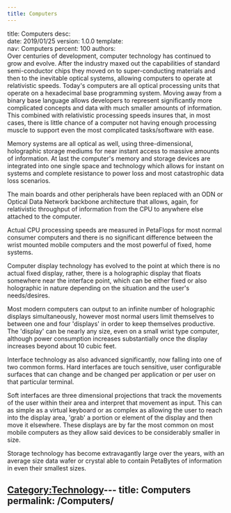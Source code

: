 ```yaml
---
title: Computers
---
```


title:		Computers
desc:		
date:		2019/01/25
version:	1.0.0
template:	
nav:		Computers
percent:	100
authors:	
Over centuries of development, computer technology has continued to grow
and evolve. After the industry maxed out the capabilities of standard
semi-conductor chips they moved on to super-conducting materials and
then to the inevitable optical systems, allowing computers to operate at
relativistic speeds. Today's computers are all optical processing units
that operate on a hexadecimal base programming system. Moving away from
a binary base language allows developers to represent significantly more
complicated concepts and data with much smaller amounts of information.
This combined with relativistic processing speeds insures that, in most
cases, there is little chance of a computer not having enough processing
muscle to support even the most complicated tasks/software with ease.

Memory systems are all optical as well, using three-dimensional,
holographic storage mediums for near instant access to massive amounts
of information. At last the computer's memory and storage devices are
integrated into one single space and technology which allows for instant
on systems and complete resistance to power loss and most catastrophic
data loss scenarios.

The main boards and other peripherals have been replaced with an ODN or
Optical Data Network backbone architecture that allows, again, for
relativistic throughput of information from the CPU to anywhere else
attached to the computer.

Actual CPU processing speeds are measured in PetaFlops for most normal
consumer computers and there is no significant difference between the
wrist mounted mobile computers and the most powerful of fixed, home
systems.

Computer display technology has evolved to the point at which there is
no actual fixed display, rather, there is a holographic display that
floats somewhere near the interface point, which can be either fixed or
also holographic in nature depending on the situation and the user's
needs/desires.

Most modern computers can output to an infinite number of holographic
displays simultaneously, however most normal users limit themselves to
between one and four 'displays' in order to keep themselves productive.
The 'display' can be nearly any size, even on a small wrist type
computer, although power consumption increases substantially once the
display increases beyond about 10 cubic feet.

Interface technology as also advanced significantly, now falling into
one of two common forms. Hard interfaces are touch sensitive, user
configurable surfaces that can change and be changed per application or
per user on that particular terminal.

Soft interfaces are three dimensional projections that track the
movements of the user within their area and interpret that movement as
input. This can as simple as a virtual keyboard or as complex as
allowing the user to reach into the display area, 'grab' a portion or
element of the display and then move it elsewhere. These displays are by
far the most common on most mobile computers as they allow said devices
to be considerably smaller in size.

Storage technology has become extravagantly large over the years, with
an average size data wafer or crystal able to contain PetaBytes of
information in even their smallest sizes.

[Category:Technology](Category:Technology "wikilink")---
title: Computers
permalink: /Computers/
---

